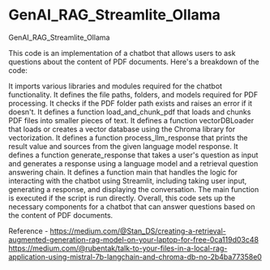 # GenAI_RAG_Streamlite_Ollama
GenAI_RAG_Streamlite_Ollama

This code is an implementation of a chatbot that allows users to ask questions about the content of PDF documents. Here's a breakdown of the code:

It imports various libraries and modules required for the chatbot functionality.
It defines the file paths, folders, and models required for PDF processing.
It checks if the PDF folder path exists and raises an error if it doesn't.
It defines a function load_and_chunk_pdf that loads and chunks PDF files into smaller pieces of text.
It defines a function vectorDBLoader that loads or creates a vector database using the Chroma library for vectorization.
It defines a function process_llm_response that prints the result value and sources from the given language model response.
It defines a function generate_response that takes a user's question as input and generates a response using a language model and a retrieval question answering chain.
It defines a function main that handles the logic for interacting with the chatbot using Streamlit, including taking user input, generating a response, and displaying the conversation.
The main function is executed if the script is run directly.
Overall, this code sets up the necessary components for a chatbot that can answer questions based on the content of PDF documents.

Reference -
https://medium.com/@Stan_DS/creating-a-retrieval-augmented-generation-rag-model-on-your-laptop-for-free-0ca119d03c48
https://medium.com/@rubentak/talk-to-your-files-in-a-local-rag-application-using-mistral-7b-langchain-and-chroma-db-no-2b4ba77358e0

